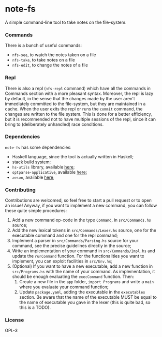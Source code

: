 # note-fs
A simple command-line tool to take notes on the file-system.

### Commands
There is a bunch of useful commands:
- `nfs-see`, to watch the notes taken on a file
- `nfs-take`, to take notes on a file
- `nfs-edit`, to change the notes of a file

### Repl
There is also a repl (`nfs-repl` command) which have all the commands in Commands section with a more pleasant syntax.
Moreover, the repl is lazy by default, in the sense that the changes made by the user aren't immediately committed to the
file-system, but they are maintained in a cache. When the user exits the repl or runs the `commit` command, the changes
are written to the file system. This is done for a better efficiency, but it is recommended not to have multiple sessions
of the repl, since it can bring to (deliberately unhandled) race conditions.

### Dependencies
`note-fs` has some dependencies:
- Haskell language, since the tool is actually written in Haskell;
- stack build system;
- `hs-utils` library, available [here](https://github.com/bogo8liuk/hs-utils);
- `optparse-applicative`, available [here](https://hackage.haskell.org/package/optparse-applicative);
- `aeson`, available [here](https://hackage.haskell.org/package/aeson);

### Contributing
Contributions are welcomed, so feel free to start a pull request or to open an issue! Anyway, if you want to implement
a new command, you can follow these quite simple procedures:
1. Add a new command op-code in the type `Command`, in `src/Commands.hs` source;
2. Add the new lexical tokens in `src/Commands/Lexer.hs` source, one for the executable command and one for the repl
command;
3. Implement a parser in `src/Commands/Parsing.hs` source for your command, see the precise guidelines directly in the
source;
4. Write an implementation of your command in `src/Commands/Impl.hs` and update the `runCommand` function. For the
functionalities you want to implement, you can exploit facilities in `src/Env.hs`;
5. (Optional) If you want to have a new executable, add a new function in `src/Programs.hs` with the name of your
command. As implementation, it should be enough evaluating the `execCommand` function. Then:
    1. Create a new file in the `app` folder, `import Programs` and write a `main` where you evaluate your command
    function;
    2. Update `package.yaml`, adding the executable in the `executables` section. Be aware that the name of the
    executable MUST be equal to the name of executable you gave in the lexer (this is quite bad, so this is a TODO).

### License
GPL-3